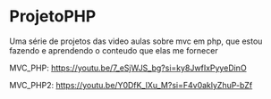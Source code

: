 # ProjetoPHP

Uma série de projetos das video aulas sobre mvc em php, que estou fazendo e aprendendo o conteudo que elas me fornecer

MVC_PHP: https://youtu.be/7_eSjWJS_bg?si=ky8JwfIxPyyeDinO

MVC_PHP2: https://youtu.be/Y0DfK_lXu_M?si=F4v0aklyZhuP-bZf
